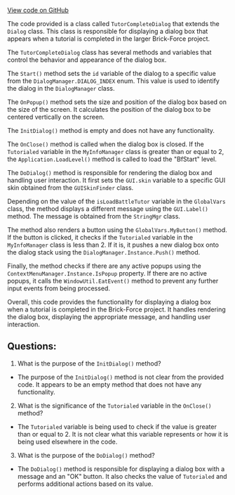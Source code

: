 [View code on GitHub](https://github.com/TieHaxJan/Brick-Force/Assembly-CSharp\TutorCompleteDialog.cs)

The code provided is a class called `TutorCompleteDialog` that extends the `Dialog` class. This class is responsible for displaying a dialog box that appears when a tutorial is completed in the larger Brick-Force project. 

The `TutorCompleteDialog` class has several methods and variables that control the behavior and appearance of the dialog box. 

The `Start()` method sets the `id` variable of the dialog to a specific value from the `DialogManager.DIALOG_INDEX` enum. This value is used to identify the dialog in the `DialogManager` class.

The `OnPopup()` method sets the size and position of the dialog box based on the size of the screen. It calculates the position of the dialog box to be centered vertically on the screen.

The `InitDialog()` method is empty and does not have any functionality.

The `OnClose()` method is called when the dialog box is closed. If the `Tutorialed` variable in the `MyInfoManager` class is greater than or equal to 2, the `Application.LoadLevel()` method is called to load the "BfStart" level.

The `DoDialog()` method is responsible for rendering the dialog box and handling user interaction. It first sets the `GUI.skin` variable to a specific GUI skin obtained from the `GUISkinFinder` class. 

Depending on the value of the `isLoadBattleTutor` variable in the `GlobalVars` class, the method displays a different message using the `GUI.Label()` method. The message is obtained from the `StringMgr` class.

The method also renders a button using the `GlobalVars.MyButton()` method. If the button is clicked, it checks if the `Tutorialed` variable in the `MyInfoManager` class is less than 2. If it is, it pushes a new dialog box onto the dialog stack using the `DialogManager.Instance.Push()` method. 

Finally, the method checks if there are any active popups using the `ContextMenuManager.Instance.IsPopup` property. If there are no active popups, it calls the `WindowUtil.EatEvent()` method to prevent any further input events from being processed.

Overall, this code provides the functionality for displaying a dialog box when a tutorial is completed in the Brick-Force project. It handles rendering the dialog box, displaying the appropriate message, and handling user interaction.
## Questions: 
 1. What is the purpose of the `InitDialog()` method?
- The purpose of the `InitDialog()` method is not clear from the provided code. It appears to be an empty method that does not have any functionality.

2. What is the significance of the `Tutorialed` variable in the `OnClose()` method?
- The `Tutorialed` variable is being used to check if the value is greater than or equal to 2. It is not clear what this variable represents or how it is being used elsewhere in the code.

3. What is the purpose of the `DoDialog()` method?
- The `DoDialog()` method is responsible for displaying a dialog box with a message and an "OK" button. It also checks the value of `Tutorialed` and performs additional actions based on its value.